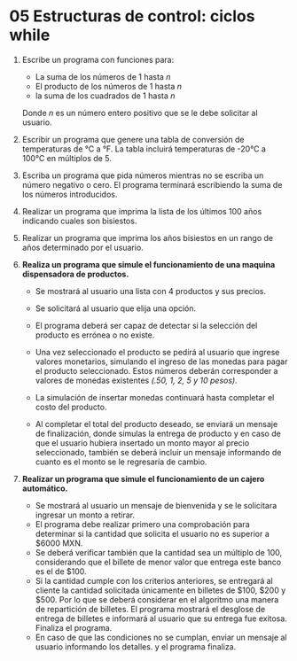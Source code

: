 # 05 Estructuras de control: ciclos while



1. Escribe un programa  con funciones para:

   * La suma de los números de $1$ hasta $n$
   * El producto de los números de $1$ hasta $n$
   * la suma de los cuadrados de $1$ hasta $n$

   Donde $n$ es un número entero positivo que se le debe solicitar al usuario.

   

2. Escribir un programa que genere una tabla de conversión de temperaturas de °C a °F. La tabla
   incluirá temperaturas de -20°C a 100°C en múltiplos de 5.

   

3. Escriba un programa que pida números mientras no se escriba un número negativo o cero. El programa
   terminará escribiendo la suma de los números introducidos.

   

4. Realizar un programa que imprima la lista de los últimos 100 años indicando cuales son bisiestos.

   

5. Realizar un programa que imprima los años bisiestos en un rango de años determinado por el usuario.

   

6. __Realiza un programa que simule el funcionamiento de una maquina dispensadora de productos.__

   * Se mostrará al usuario una lista con 4 productos y sus precios.

   * Se solicitará al usuario que elija una opción. 

   * El programa deberá ser capaz de detectar si la selección del producto es errónea o no existe. 

   * Una vez seleccionado el producto se pedirá al usuario que ingrese valores monetarios, simulando el ingreso de las monedas para pagar el producto seleccionado. Estos números deberán corresponder a valores de monedas existentes _(.50, 1, 2, 5 y 10 pesos)._  

   * La simulación de insertar monedas continuará hasta completar el costo del producto.

   * Al completar el total del producto deseado, se enviará un mensaje de finalización, donde simulas la entrega de producto y en caso de que el usuario hubiera insertado un monto mayor al precio seleccionado, también se deberá
     incluir un mensaje informando de cuanto es el monto se le regresaría de cambio.

     

7. **Realizar un programa que simule el funcionamiento de un cajero automático.** 

   * Se mostrará al usuario un mensaje de bienvenida y se le solicitara ingresar un monto a retirar.
   * El programa debe realizar primero una comprobación para determinar si la cantidad que solicita el usuario no es superior a \$6000 MXN. 
   * Se deberá verificar también que la cantidad sea un múltiplo de 100,  considerando que el billete de menor valor que entrega este banco es el de \$100.
   * Si la cantidad cumple con los criterios anteriores, se entregará al cliente la cantidad solicitada únicamente en billetes de \$100, \$200 y \$500. Por lo que se deberá considerar en el algoritmo una manera de repartición de billetes.  El programa mostrará el desglose de entrega de billetes e informará al usuario que su entrega fue exitosa. Finaliza el programa.
   * En caso de que las condiciones no se cumplan, enviar un mensaje al usuario informando los detalles. y el programa finaliza.

